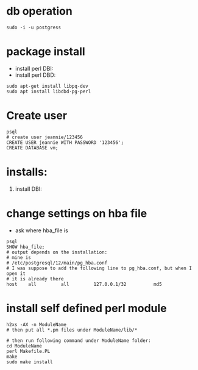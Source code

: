 # db operation
~~~
sudo -i -u postgress
~~~

# package install
* install perl DBI: 
* install perl DBD: 
~~~
sudo apt-get install libpq-dev
sudo apt install libdbd-pg-perl
~~~


# Create user
~~~
psql
# create user jeannie/123456
CREATE USER jeannie WITH PASSWORD '123456';
CREATE DATABASE vm;

~~~

# installs:
1. install DBI:


# change settings on hba file
* ask where hba_file is
~~~
psql
SHOW hba_file;
# output depends on the installation:
# mine is  
# /etc/postgresql/12/main/pg_hba.conf
# I was suppose to add the following line to pg_hba.conf, but when I open it
# it is already there
host    all         all         127.0.0.1/32          md5
~~~

# install self defined perl module
~~~
h2xs -AX -n ModuleName
# then put all *.pm files under ModuleName/lib/*

# then run following command under ModuleName folder:
cd ModuleName
perl Makefile.PL
make
sudo make install

~~~
